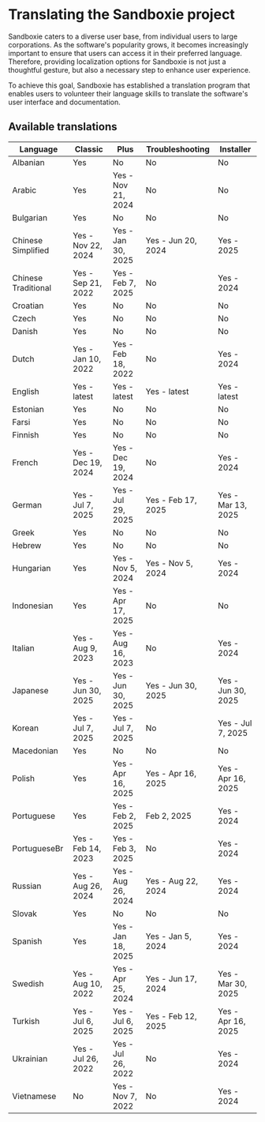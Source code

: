 # Translating the Sandboxie project

Sandboxie caters to a diverse user base, from individual users to large corporations. As the software's popularity grows, it becomes increasingly important to ensure that users can access it in their preferred language. Therefore, providing localization options for Sandboxie is not just a thoughtful gesture, but also a necessary step to enhance user experience.

To achieve this goal, Sandboxie has established a translation program that enables users to volunteer their language skills to translate the software's user interface and documentation. 


## Available translations

| Language | Classic | Plus | Troubleshooting | Installer |
|-|---------|------|---|---|
|Albanian|Yes|No|No|No|
|Arabic|Yes|Yes - Nov 21, 2024|No|No|
|Bulgarian|Yes|No|No|No|
|Chinese Simplified|Yes - Nov 22, 2024|Yes - Jan 30, 2025|Yes - Jun 20, 2024|Yes - 2025|
|Chinese Traditional|Yes - Sep 21, 2022|Yes - Feb 7, 2025|No|Yes - 2024|
|Croatian|Yes|No|No|No|
|Czech|Yes|No|No|No|
|Danish|Yes|No|No|No|
|Dutch|Yes - Jan 10, 2022|Yes - Feb 18, 2022|No|Yes - 2024|
|English|Yes - latest|Yes - latest|Yes - latest|Yes - latest|
|Estonian|Yes|No|No|No|
|Farsi|Yes|No|No|No|
|Finnish|Yes|No|No|No|
|French|Yes - Dec 19, 2024|Yes - Dec 19, 2024|No|Yes - 2024|
|German|Yes - Jul 7, 2025|Yes - Jul 29, 2025|Yes - Feb 17, 2025|Yes - Mar 13, 2025|
|Greek|Yes|No|No|No|
|Hebrew|Yes|No|No|No|
|Hungarian|Yes|Yes - Nov 5, 2024|Yes - Nov 5, 2024|Yes - 2024|
|Indonesian|Yes|Yes - Apr 17, 2025|No|No|
|Italian|Yes - Aug 9, 2023|Yes - Aug 16, 2023|No|Yes - 2024|
|Japanese|Yes - Jun 30, 2025|Yes - Jun 30, 2025|Yes - Jun 30, 2025|Yes - Jun 30, 2025|
|Korean|Yes - Jul 7, 2025|Yes - Jul 7, 2025|No|Yes - Jul 7, 2025|
|Macedonian|Yes|No|No|No|
|Polish|Yes|Yes - Apr 16, 2025|Yes - Apr 16, 2025|Yes - Apr 16, 2025|
|Portuguese|Yes|Yes - Feb 2, 2025|Feb 2, 2025|Yes - 2024|
|PortugueseBr|Yes - Feb 14, 2023|Yes - Feb 3, 2025|No|Yes - 2024|
|Russian|Yes - Aug 26, 2024|Yes - Aug 26, 2024|Yes - Aug 22, 2024|Yes - 2024|
|Slovak|Yes|No|No|No|
|Spanish|Yes|Yes - Jan 18, 2025|Yes - Jan 5, 2024|Yes - 2024|
|Swedish|Yes - Aug 10, 2022|Yes - Apr 25, 2024|Yes - Jun 17, 2024|Yes - Mar 30, 2025|
|Turkish|Yes - Jul 6, 2025|Yes - Jul 6, 2025|Yes - Feb 12, 2025|Yes - Apr 16, 2025|
|Ukrainian|Yes - Jul 26, 2022|Yes - Jul 26, 2022|No|Yes - 2024|
|Vietnamese|No|Yes - Nov 7, 2022|No|Yes - 2024|
